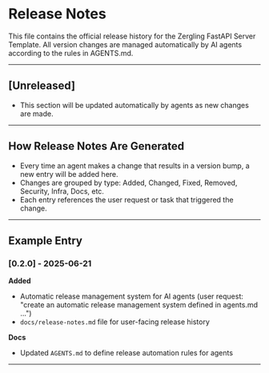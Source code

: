 # Release Notes

This file contains the official release history for the Zergling FastAPI Server Template. All version changes are managed automatically by AI agents according to the rules in AGENTS.md.

---

## [Unreleased]

- This section will be updated automatically by agents as new changes are made.

---

## How Release Notes Are Generated

- Every time an agent makes a change that results in a version bump, a new entry will be added here.
- Changes are grouped by type: Added, Changed, Fixed, Removed, Security, Infra, Docs, etc.
- Each entry references the user request or task that triggered the change.

---

## Example Entry

### [0.2.0] - 2025-06-21

**Added**
- Automatic release management system for AI agents (user request: "create an automatic release management system defined in agents.md ...")
- `docs/release-notes.md` file for user-facing release history

**Docs**
- Updated `AGENTS.md` to define release automation rules for agents

--- 